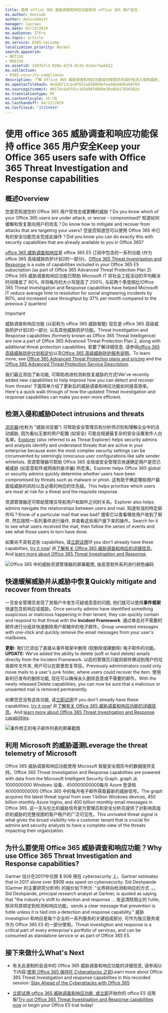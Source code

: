 ```yaml
---
title: 使用 office 365 威胁调查和响应功能保持 office 365 用户安全
ms.author: deniseb
author: denisebmsft
manager: laurawi
ms.date: 02/13/2019
ms.audience: ITPro
ms.topic: article
ms.service: O365-seccomp
localization_priority: Normal
search.appverid:
- MET150
- MOE150
ms.assetid: 3387bfc3-028a-42f4-8133-4cbecfaab812
ms.collection:
- M365-security-compliance
description: 了解 Office 365 威胁调查和响应功能如何帮助您的组织检测入侵和威胁, 并快速缓解和恢复威胁。
ms.openlocfilehash: 9ed20713cac07631e63b969efea402e8dbeb8f6d
ms.sourcegitcommit: 0017dc6a5f81c165d9dfd88be39a6bb17856582e
ms.translationtype: MT
ms.contentlocale: zh-CN
ms.lasthandoff: 04/23/2019
ms.locfileid: "32254044"
---
```

# <a name="keep-your-office-365-users-safe-with-office-365-threat-investigation-and-response-capabilities"></a><span data-ttu-id="d8290-103">使用 office 365 威胁调查和响应功能保持 office 365 用户安全</span><span class="sxs-lookup"><span data-stu-id="d8290-103">Keep your Office 365 users safe with Office 365 Threat Investigation and Response capabilities</span></span>

## <a name="overview"></a><span data-ttu-id="d8290-104">概述</span><span class="sxs-lookup"><span data-stu-id="d8290-104">Overview</span></span>

<span data-ttu-id="d8290-105">您是否知道您的 Office 365 用户受攻击或更糟的威胁？</span><span class="sxs-lookup"><span data-stu-id="d8290-105">Do you know which of your Office 365 users are under attack, or worse - compromised?</span></span> <span data-ttu-id="d8290-106">知道如何缓解和恢复面向用户的攻击？</span><span class="sxs-lookup"><span data-stu-id="d8290-106">Do know how to mitigate and recover from attacks that are targeting your users?</span></span> <span data-ttu-id="d8290-107">您是否知道您可以使用 Office 365 中已有的安全功能完全完成此操作？</span><span class="sxs-lookup"><span data-stu-id="d8290-107">Did you know you can do exactly this with security capabilities that are already available to you in Office 365?</span></span> 
  
<span data-ttu-id="d8290-108">[office 365 威胁调查和响应](office-365-ti.md)是 office 365 E5 订阅中包含的一系列功能 (作为 office 365 高级威胁防护计划2的一部分)。</span><span class="sxs-lookup"><span data-stu-id="d8290-108">[Office 365 Threat Investigation and Response](office-365-ti.md) is a suite of capabilities included in your Office 365 E5 subscription (as part of Office 365 Advanced Threat Protection Plan 2).</span></span> <span data-ttu-id="d8290-109">Office 365 威胁调查和响应功能已帮助 Microsoft IT 将社会工程活动的平均解决时间降低了 80%, 并将每月的大小写提高了 200%, 与前两个季度相比!</span><span class="sxs-lookup"><span data-stu-id="d8290-109">Office 365 Threat Investigation and Response capabilities have helped Microsoft IT reduce average time to resolution for social engineering incidents by 80%, and increased case throughput by 37% per month compared to the previous 2 quarters!</span></span> 

> [!IMPORTANT]
> <span data-ttu-id="d8290-110">威胁调查和响应功能 (以前称为 office 365 威胁智能) 现在是 office 365 高级威胁防护计划2的一部分, 以及其他威胁防护功能。</span><span class="sxs-lookup"><span data-stu-id="d8290-110">Threat Investigation and Response capabilities (formerly known as Office 365 Threat Intelligence) are now a part of Office 365 Advanced Threat Protection Plan 2, along with additional threat protection capabilities.</span></span> <span data-ttu-id="d8290-111">若要了解详细信息, 请参阅[office 365 高级威胁防护计划和定价](https://products.office.com/exchange/advance-threat-protection)以及[Office 365 高级威胁防护服务说明](https://docs.microsoft.com/office365/servicedescriptions/office-365-advanced-threat-protection-service-description)。</span><span class="sxs-lookup"><span data-stu-id="d8290-111">To learn more, see [Office 365 Advanced Threat Protection plans and pricing](https://products.office.com/exchange/advance-threat-protection) and the [Office 365 Advanced Threat Protection Service Description](https://docs.microsoft.com/office365/servicedescriptions/office-365-advanced-threat-protection-service-description).</span></span>
  
<span data-ttu-id="d8290-112">我们最近添加了新功能, 可帮助改进检测和恢复威胁的方式!</span><span class="sxs-lookup"><span data-stu-id="d8290-112">We've recently added new capabilities to help improve how you can detect and recover from threats!</span></span> <span data-ttu-id="d8290-113">下面简单介绍了更新后的威胁调查和响应功能如何提高效率。</span><span class="sxs-lookup"><span data-stu-id="d8290-113">Here's a quick walk through of how the updated Threat investigation and response capabilities can make you even more efficient.</span></span>
  
## <a name="detect-intrusions-and-threats"></a><span data-ttu-id="d8290-114">检测入侵和威胁</span><span class="sxs-lookup"><span data-stu-id="d8290-114">Detect intrusions and threats</span></span>

<span data-ttu-id="d8290-115">[浏览器](use-explorer-in-security-and-compliance.md)(也称为 "威胁浏览器") 可帮助安全管理员和分析师识别和理解企业中的活动威胁, 因为看似无害的用户配置 (如安全) 可能会规避最复杂的安全设置发件人白名单。</span><span class="sxs-lookup"><span data-stu-id="d8290-115">[Explorer](use-explorer-in-security-and-compliance.md) (also referred to as Threat Explorer) helps security admins and analysts identify and understand threats that are active in your enterprise because even the most complex security settings can be circumvented by seemingly innocuous user configurations like safe sender whitelists.</span></span> <span data-ttu-id="d8290-116">资源管理器可帮助 Office 365 全局或安全管理员快速确定用户是否已被威胁 (如恶意软件或网络钓鱼诈骗) 所危害。</span><span class="sxs-lookup"><span data-stu-id="d8290-116">Explorer helps Office 365 global or security admins quickly determine whether users have been compromised by threats such as malware or phish.</span></span> <span data-ttu-id="d8290-117">这有助于确定哪些用户最面临威胁的风险以及必需的响应的优先级。</span><span class="sxs-lookup"><span data-stu-id="d8290-117">This helps prioritize which users are most at risk for a threat and the requisite response.</span></span> 
  
<span data-ttu-id="d8290-118">资源管理器还可帮助管理员导航用户和邮件之间的关系。</span><span class="sxs-lookup"><span data-stu-id="d8290-118">Explorer also helps admins navigate the relationships between users and mail.</span></span> <span data-ttu-id="d8290-119">知道有误的特定邮件吗？</span><span class="sxs-lookup"><span data-stu-id="d8290-119">Know of a particular mail that was bad?</span></span> <span data-ttu-id="d8290-120">搜索它以查看哪些用户收到了邮件, 然后按照一系列事件进行操作, 并查看这些用户接下来的操作。</span><span class="sxs-lookup"><span data-stu-id="d8290-120">Search for it to see what users received the mail, then follow the series of events and see what those users in turn have done.</span></span>

<span data-ttu-id="d8290-121">如果尚不具有这些 capabilties, 请[立即试用](https://aka.ms/tryo365threatintel3)!</span><span class="sxs-lookup"><span data-stu-id="d8290-121">If you don't already have these capabilties, [try it now](https://aka.ms/tryo365threatintel3)!</span></span> <span data-ttu-id="d8290-122">并[了解有关 Office 365 威胁调查和响应的详细信息](https://aka.ms/readmoreabouto365threatintel)。</span><span class="sxs-lookup"><span data-stu-id="d8290-122">And [learn more about Office 365 Threat Investigation and Response](https://aka.ms/readmoreabouto365threatintel).</span></span>
  
![Office 365 中的威胁资源管理器的屏幕截图, 由恶意软件系列进行颜色编码](media/591338dd-252a-437d-b5f2-87aa42e74b0c.png)
  
## <a name="quickly-mitigate-and-recover-from-threats"></a><span data-ttu-id="d8290-124">快速缓解威胁并从威胁中恢复</span><span class="sxs-lookup"><span data-stu-id="d8290-124">Quickly mitigate and recover from threats</span></span>

<span data-ttu-id="d8290-125">一旦安全管理员发现了其租户中发生可疑或恶意的问题, 他们就可以使用**事件框架**快速包含和响应该威胁。</span><span class="sxs-lookup"><span data-stu-id="d8290-125">Once security admins have identified something suspicious or malicious happening in their tenant, they can quickly contain and respond to that threat with the **Incident Framework**.</span></span> <span data-ttu-id="d8290-126">通过单击对不需要的邮件进行分组并快速删除用户邮箱中的电子邮件。</span><span class="sxs-lookup"><span data-stu-id="d8290-126">Group unwanted messages with one-click and quickly remove the email messages from your user's mailboxes.</span></span> 
  
 <span data-ttu-id="d8290-127">**更新:** 我们已添加了直接从事件框架中删除 (软删除或硬删除) 电子邮件的功能。</span><span class="sxs-lookup"><span data-stu-id="d8290-127">**UPDATE:** We've added the ability to delete (soft or hard delete) emails directly from the Incident Framework.</span></span> <span data-ttu-id="d8290-128">以前的管理员只能将邮件移动到用户的垃圾邮件文件夹, 用户可以在那里恢复项目。</span><span class="sxs-lookup"><span data-stu-id="d8290-128">Previously administrators could only move mails to a user's junk folder, where users could recover the item.</span></span> <span data-ttu-id="d8290-129">使用新的已发布的删除功能, 现在可以确保永久删除恶意或不需要的邮件。</span><span class="sxs-lookup"><span data-stu-id="d8290-129">With the newly released Delete capabilities, you can now be sure that a malicious or unwanted mail is removed permanently.</span></span> 
  
<span data-ttu-id="d8290-130">如果您还没有这些功能, 请[立即试用](https://aka.ms/tryo365threatintel3)!</span><span class="sxs-lookup"><span data-stu-id="d8290-130">If you don't already have these capabilities, [try it now](https://aka.ms/tryo365threatintel3)!</span></span> <span data-ttu-id="d8290-131">并[了解有关 Office 365 威胁调查和响应功能的详细信息](https://aka.ms/readmoreabouto365threatintel)。</span><span class="sxs-lookup"><span data-stu-id="d8290-131">And [learn more about Office 365 Threat Investigation and Response capabilities](https://aka.ms/readmoreabouto365threatintel).</span></span>
  
![事件修正的电子邮件列表的屏幕截图](media/9d8452d3-d8d2-4b26-81f9-76396e08dd17.png)
  
## <a name="leverage-the-threat-telemetry-of-microsoft"></a><span data-ttu-id="d8290-133">利用 Microsoft 的威胁遥测</span><span class="sxs-lookup"><span data-stu-id="d8290-133">Leverage the threat telemetry of Microsoft</span></span>

<span data-ttu-id="d8290-134">Office 365 威胁调查和响应功能使用 Microsoft 智能安全图形中的数据提供支持。</span><span class="sxs-lookup"><span data-stu-id="d8290-134">Office 365 Threat Investigation and Response capabilities are powered with data from the Microsoft Intelligent Security Graph.</span></span> <span data-ttu-id="d8290-135">graph 从 1000000000 Windows 设备、450000000000每月 Azure 登录和 400000000000 Office 365 中的每月电子邮件获取最新的威胁信号。</span><span class="sxs-lookup"><span data-stu-id="d8290-135">The graph acquires the latest threat signal from over 1 billion Windows devices, 450 billion monthly Azure logins, and 400 billion monthly email messages in Office 365.</span></span> <span data-ttu-id="d8290-136">这一无与伦比的威胁信号是为管理员和安全分析员提供了对影响其组织的威胁的完整视图的客户租户的广泛可见性。</span><span class="sxs-lookup"><span data-stu-id="d8290-136">This unrivaled threat signal is what gives the broad visibility into a customer tenant that is crucial for admins and security analysts to have a complete view of the threats impacting their organization.</span></span> 
  
   
## <a name="why-use-office-365-threat-investigation-and-response-capabilities"></a><span data-ttu-id="d8290-137">为什么要使用 Office 365 威胁调查和响应功能？</span><span class="sxs-lookup"><span data-stu-id="d8290-137">Why use Office 365 Threat Investigation and Response capabilities?</span></span>

<span data-ttu-id="d8290-138">Gartner 估计在2017中仅限 $ 90B 用在 cybersecurity 上。</span><span class="sxs-lookup"><span data-stu-id="d8290-138">Gartner estimates that in 2017 alone over $90B was spent on cybersecurity.</span></span> <span data-ttu-id="d8290-139">Sid Deshpande (Gartner 的主要研究分析师) 的报价如下所示: "业界转向检测和响应的方式 .。。</span><span class="sxs-lookup"><span data-stu-id="d8290-139">Sid Deshpande, principal research analyst at Gartner, is quoted as saying that "the industry's shift to detection and response …</span></span> <span data-ttu-id="d8290-140">发送清除阻止的 futile, 除非将其绑定到检测和响应功能。</span><span class="sxs-lookup"><span data-stu-id="d8290-140">sends a clear message that prevention is futile unless it is tied into a detection and response capability."</span></span> <span data-ttu-id="d8290-141">威胁 investigtion 和响应是每个企业的一系列服务的关键组成部分, 可作为独立服务或作为 Office 365 E5 的一部分使用。</span><span class="sxs-lookup"><span data-stu-id="d8290-141">Threat investigtion and response is a critical part of every enterprise's portfolio of services, and can be consumed as standalone service or as part of Office 365 E5.</span></span>
  
## <a name="whats-next"></a><span data-ttu-id="d8290-142">接下来做什么</span><span class="sxs-lookup"><span data-stu-id="d8290-142">What's Next</span></span>

- <span data-ttu-id="d8290-143">有关此录制的会话中的 Office 365 威胁调查和响应功能的详细信息, 请参阅以下内容:[使用 Office 365 保持在 Cyberattacks 之前](https://myignite.microsoft.com/videos/53723)</span><span class="sxs-lookup"><span data-stu-id="d8290-143">Learn more about Office 365 Threat Investigation and response capabilities  in this recorded session: [Stay Ahead of the Cyberattacks with Office 365](https://myignite.microsoft.com/videos/53723)</span></span>
    
- <span data-ttu-id="d8290-144">[立即试用 office 365 威胁调查和响应功能, 或立即](https://aka.ms/tryo365threatintel3)开始你的 office E5 试用版!</span><span class="sxs-lookup"><span data-stu-id="d8290-144">[Try out Office 365 Threat Investigation and Response capabilities now](https://aka.ms/tryo365threatintel3) or begin your Office E5 trial today!</span></span> 
    

